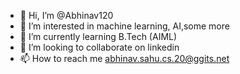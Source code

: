 - 👋 Hi, I’m @Abhinav120
- 👀 I’m interested in machine learning, AI,some more
- 🌱 I’m currently learning B.Tech (AIML)
- 💞️ I’m looking to collaborate on linkedin
- 📫 How to reach me abhinav.sahu.cs.20@ggits.net

<!---
Abhinav120/Abhinav120 is a ✨ special ✨ repository because its `README.md` (this file) appears on your GitHub profile.
You can click the Preview link to take a look at your changes.
--->
